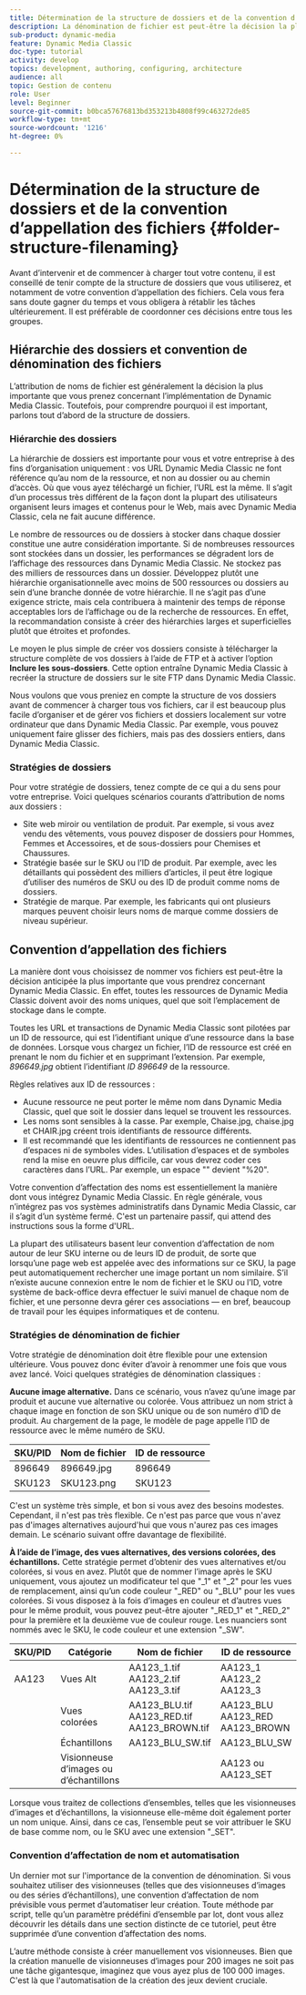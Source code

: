 ```yaml
---
title: Détermination de la structure de dossiers et de la convention d’appellation des fichiers
description: La dénomination de fichier est peut-être la décision la plus importante que vous prendrez lors de la mise en oeuvre de Dynamic Media Classic. La structure de dossiers est également importante. Découvrez pourquoi il est si important et possible d’utiliser des approches pour la structure de dossiers et les noms de fichiers.
sub-product: dynamic-media
feature: Dynamic Media Classic
doc-type: tutorial
activity: develop
topics: development, authoring, configuring, architecture
audience: all
topic: Gestion de contenu
role: User
level: Beginner
source-git-commit: b0bca57676813bd353213b4808f99c463272de85
workflow-type: tm+mt
source-wordcount: '1216'
ht-degree: 0%

---
```



# Détermination de la structure de dossiers et de la convention d’appellation des fichiers {#folder-structure-filenaming}

Avant d’intervenir et de commencer à charger tout votre contenu, il est conseillé de tenir compte de la structure de dossiers que vous utiliserez, et notamment de votre convention d’appellation des fichiers. Cela vous fera sans doute gagner du temps et vous obligera à rétablir les tâches ultérieurement. Il est préférable de coordonner ces décisions entre tous les groupes.

## Hiérarchie des dossiers et convention de dénomination des fichiers

L’attribution de noms de fichier est généralement la décision la plus importante que vous prenez concernant l’implémentation de Dynamic Media Classic. Toutefois, pour comprendre pourquoi il est important, parlons tout d’abord de la structure de dossiers.

### Hiérarchie des dossiers

La hiérarchie de dossiers est importante pour vous et votre entreprise à des fins d’organisation uniquement : vos URL Dynamic Media Classic ne font référence qu’au nom de la ressource, et non au dossier ou au chemin d’accès. Où que vous ayez téléchargé un fichier, l’URL est la même. Il s’agit d’un processus très différent de la façon dont la plupart des utilisateurs organisent leurs images et contenus pour le Web, mais avec Dynamic Media Classic, cela ne fait aucune différence.

Le nombre de ressources ou de dossiers à stocker dans chaque dossier constitue une autre considération importante. Si de nombreuses ressources sont stockées dans un dossier, les performances se dégradent lors de l’affichage des ressources dans Dynamic Media Classic. Ne stockez pas des milliers de ressources dans un dossier. Développez plutôt une hiérarchie organisationnelle avec moins de 500 ressources ou dossiers au sein d’une branche donnée de votre hiérarchie. Il ne s’agit pas d’une exigence stricte, mais cela contribuera à maintenir des temps de réponse acceptables lors de l’affichage ou de la recherche de ressources. En effet, la recommandation consiste à créer des hiérarchies larges et superficielles plutôt que étroites et profondes.

Le moyen le plus simple de créer vos dossiers consiste à télécharger la structure complète de vos dossiers à l’aide de FTP et à activer l’option **Inclure les sous-dossiers**. Cette option entraîne Dynamic Media Classic à recréer la structure de dossiers sur le site FTP dans Dynamic Media Classic.

Nous voulons que vous preniez en compte la structure de vos dossiers avant de commencer à charger tous vos fichiers, car il est beaucoup plus facile d’organiser et de gérer vos fichiers et dossiers localement sur votre ordinateur que dans Dynamic Media Classic. Par exemple, vous pouvez uniquement faire glisser des fichiers, mais pas des dossiers entiers, dans Dynamic Media Classic.

### Stratégies de dossiers

Pour votre stratégie de dossiers, tenez compte de ce qui a du sens pour votre entreprise. Voici quelques scénarios courants d’attribution de noms aux dossiers :

- Site web miroir ou ventilation de produit. Par exemple, si vous avez vendu des vêtements, vous pouvez disposer de dossiers pour Hommes, Femmes et Accessoires, et de sous-dossiers pour Chemises et Chaussures.
- Stratégie basée sur le SKU ou l’ID de produit. Par exemple, avec les détaillants qui possèdent des milliers d’articles, il peut être logique d’utiliser des numéros de SKU ou des ID de produit comme noms de dossiers.
- Stratégie de marque. Par exemple, les fabricants qui ont plusieurs marques peuvent choisir leurs noms de marque comme dossiers de niveau supérieur.

## Convention d’appellation des fichiers

La manière dont vous choisissez de nommer vos fichiers est peut-être la décision anticipée la plus importante que vous prendrez concernant Dynamic Media Classic. En effet, toutes les ressources de Dynamic Media Classic doivent avoir des noms uniques, quel que soit l’emplacement de stockage dans le compte.

Toutes les URL et transactions de Dynamic Media Classic sont pilotées par un ID de ressource, qui est l’identifiant unique d’une ressource dans la base de données. Lorsque vous chargez un fichier, l’ID de ressource est créé en prenant le nom du fichier et en supprimant l’extension. Par exemple, _896649.jpg_ obtient l’identifiant _ID 896649_ de la ressource.

Règles relatives aux ID de ressources :

- Aucune ressource ne peut porter le même nom dans Dynamic Media Classic, quel que soit le dossier dans lequel se trouvent les ressources.
- Les noms sont sensibles à la casse. Par exemple, Chaise.jpg, chaise.jpg et CHAIR.jpg créent trois identifiants de ressource différents.
- Il est recommandé que les identifiants de ressources ne contiennent pas d’espaces ni de symboles vides. L’utilisation d’espaces et de symboles rend la mise en oeuvre plus difficile, car vous devrez coder ces caractères dans l’URL. Par exemple, un espace &quot;&quot; devient &quot;%20&quot;.

Votre convention d’affectation des noms est essentiellement la manière dont vous intégrez Dynamic Media Classic. En règle générale, vous n’intégrez pas vos systèmes administratifs dans Dynamic Media Classic, car il s’agit d’un système fermé. C&#39;est un partenaire passif, qui attend des instructions sous la forme d&#39;URL.

La plupart des utilisateurs basent leur convention d’affectation de nom autour de leur SKU interne ou de leurs ID de produit, de sorte que lorsqu’une page web est appelée avec des informations sur ce SKU, la page peut automatiquement rechercher une image portant un nom similaire. S’il n’existe aucune connexion entre le nom de fichier et le SKU ou l’ID, votre système de back-office devra effectuer le suivi manuel de chaque nom de fichier, et une personne devra gérer ces associations — en bref, beaucoup de travail pour les équipes informatiques et de contenu.

### Stratégies de dénomination de fichier

Votre stratégie de dénomination doit être flexible pour une extension ultérieure. Vous pouvez donc éviter d’avoir à renommer une fois que vous avez lancé. Voici quelques stratégies de dénomination classiques :

**Aucune image alternative.** Dans ce scénario, vous n’avez qu’une image par produit et aucune vue alternative ou colorée. Vous attribuez un nom strict à chaque image en fonction de son SKU unique ou de son numéro d’ID de produit. Au chargement de la page, le modèle de page appelle l’ID de ressource avec le même numéro de SKU.

| SKU/PID | Nom de fichier | ID de ressource |
| ------- | ---------- | -------- |
| 896649 | 896649.jpg | 896649 |
| SKU123 | SKU123.png | SKU123 |

C&#39;est un système très simple, et bon si vous avez des besoins modestes. Cependant, il n&#39;est pas très flexible. Ce n&#39;est pas parce que vous n&#39;avez pas d&#39;images alternatives aujourd&#39;hui que vous n&#39;aurez pas ces images demain. Le scénario suivant offre davantage de flexibilité.

**À l’aide de l’image, des vues alternatives, des versions colorées, des échantillons.** Cette stratégie permet d’obtenir des vues alternatives et/ou colorées, si vous en avez. Plutôt que de nommer l’image après le SKU uniquement, vous ajoutez un modificateur tel que &quot;_1&quot; et &quot;_2&quot; pour les vues de remplacement, ainsi qu’un code couleur &quot;_RED&quot; ou &quot;_BLU&quot; pour les vues colorées. Si vous disposez à la fois d’images en couleur et d’autres vues pour le même produit, vous pouvez peut-être ajouter &quot;_RED_1&quot; et &quot;_RED_2&quot; pour la première et la deuxième vue de couleur rouge. Les nuanciers sont nommés avec le SKU, le code couleur et une extension &quot;_SW&quot;.

| SKU/PID | Catégorie | Nom de fichier | ID de ressource |
| ------- | ----------------------- | ------------------------------------------- | ------------------------------- |
| AA123 | Vues Alt | AA123_1.tif AA123_2.tif AA123_3.tif | AA123_1 AA123_2 AA123_3 |
|  | Vues colorées | AA123_BLU.tif AA123_RED.tif AA123_BROWN.tif | AA123_BLU AA123_RED AA123_BROWN |
|  | Échantillons | AA123_BLU_SW.tif | AA123_BLU_SW |
|  | Visionneuse d’images ou d’échantillons |  | AA123 ou AA123_SET | — |

Lorsque vous traitez de collections d’ensembles, telles que les visionneuses d’images et d’échantillons, la visionneuse elle-même doit également porter un nom unique. Ainsi, dans ce cas, l’ensemble peut se voir attribuer le SKU de base comme nom, ou le SKU avec une extension &quot;_SET&quot;.

### Convention d’affectation de nom et automatisation

Un dernier mot sur l&#39;importance de la convention de dénomination. Si vous souhaitez utiliser des visionneuses (telles que des visionneuses d’images ou des séries d’échantillons), une convention d’affectation de nom prévisible vous permet d’automatiser leur création. Toute méthode par script, telle qu’un paramètre prédéfini d’ensemble par lot, dont vous allez découvrir les détails dans une section distincte de ce tutoriel, peut être supprimée d’une convention d’affectation des noms.

L’autre méthode consiste à créer manuellement vos visionneuses. Bien que la création manuelle de visionneuses d’images pour 200 images ne soit pas une tâche gigantesque, imaginez que vous ayez plus de 100 000 images. C&#39;est là que l&#39;automatisation de la création des jeux devient cruciale.
